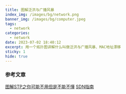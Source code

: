 ```yaml
---
title: 图解泛洪与广播风暴
index_img: /images/bg/network.png
banner_img: /images/bg/computer.jpeg
tags:
  - network
categories:
  - network
date: 2023-07-02 18:40:12
excerpt: 用一个拓扑图讲解什么叫做泛洪与广播风暴、MAC地址漂移
sticky: 1
hide: true
---
```


### 参考文章

[图解STP之你可能不用但是不能不懂](https://mp.weixin.qq.com/s/Mpng0TAAK2st9v2N1RxNdA)
[SDN指南](https://feisky.gitbooks.io/sdn/content/basic/tcpip.html)